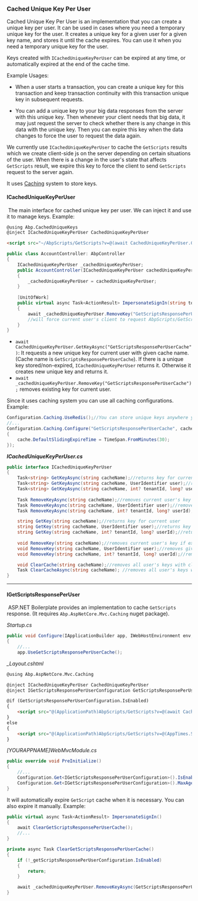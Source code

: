 ### Cached Unique Key Per User

Cached Unique Key Per User is an implementation that you can create a unique key per user. It can be used in cases where you need a temporary unique key for the user. It creates a unique key for a given user for a given key name, and stores it until the cache expires. You can use it when you need a temporary unique key for the user.

Keys created with `ICachedUniqueKeyPerUser` can be expired at any time, or automatically expired at the end of the cache time. 

Example Usages:

* When a user starts a transaction, you can create a unique key for this transaction and keep transaction continuity with this transaction unique key in subsequent requests. 

* You can add a unique key to your big data responses from the server with this unique key. Then whenever your client needs that big data, it may just request the server to check whether there is any change in this data with the unique key. Then you can expire this key when the data changes to force the user to request the data again.

We currently use `ICachedUniqueKeyPerUser` to cache the `GetScripts` results which we create client-side js on the server depending on certain situations of the user. When there is a change in the user's state that affects `GetScripts` result, we expire this key to force the client to send `GetScripts` request to the server again.

It uses [Caching](/Pages/Documents/Caching) system to store keys.

#### ICachedUniqueKeyPerUser

​	The main interface for cached unique key per user. We can inject it and use it to manage keys. Example:

```html
@using Abp.CachedUniqueKeys
@inject ICachedUniqueKeyPerUser CachedUniqueKeyPerUser

<script src="~/AbpScripts/GetScripts?v=@(await CachedUniqueKeyPerUser.GetKeyAsync("GetScriptsResponsePerUserCache"))" type="text/javascript"></script>
```

```csharp
public class AccountController: AbpController
{
	ICachedUniqueKeyPerUser _cachedUniqueKeyPerUser;
	public AccountController(ICachedUniqueKeyPerUser cachedUniqueKeyPerUser)
	{
		_cachedUniqueKeyPerUser = cachedUniqueKeyPerUser;
	}
	
	[UnitOfWork]
	public virtual async Task<ActionResult> ImpersonateSignIn(string tokenId)
	{
		await _cachedUniqueKeyPerUser.RemoveKey("GetScriptsResponsePerUserCache");
		//will force current user's client to request AbpScripts/GetScripts again. Other user's client caches will not be effected		
	}
}
```

* `await CachedUniqueKeyPerUser.GetKeyAsync("GetScriptsResponsePerUserCache")`: It requests a new unique key for current user with given cache name. (Cache name is `GetScriptsResponsePerUserCache`). If there is a unique key stored/non-expired, `ICachedUniqueKeyPerUser` returns it.  Otherwise it creates new unique key and returns it.
* `await _cachedUniqueKeyPerUser.RemoveKey("GetScriptsResponsePerUserCache");` removes existing key for current user.

Since it uses caching system you can use all caching configurations. Example:

```csharp
Configuration.Caching.UseRedis();//You can store unique keys anywhere you want
//...
Configuration.Caching.Configure("GetScriptsResponsePerUserCache", cache =>
{
    cache.DefaultSlidingExpireTime = TimeSpan.FromMinutes(30);
});
```



***ICachedUniqueKeyPerUser.cs***

``````csharp
public interface ICachedUniqueKeyPerUser
{
	Task<string> GetKeyAsync(string cacheName);//returns key for current user
	Task<string> GetKeyAsync(string cacheName, UserIdentifier user);//returns key for given user
	Task<string> GetKeyAsync(string cacheName, int? tenantId, long? userId);//returns key for given user
	
	Task RemoveKeyAsync(string cacheName);//removes current user's key if exists
	Task RemoveKeyAsync(string cacheName, UserIdentifier user);//removes given user's key if exists
	Task RemoveKeyAsync(string cacheName, int? tenantId, long? userId);//removes given user's key if exists

	string GetKey(string cacheName);//returns key for current user
	string GetKey(string cacheName, UserIdentifier user);//returns key for given user
	string GetKey(string cacheName, int? tenantId, long? userId);//returns key for given user
	
	void RemoveKey(string cacheName);//removes current user's key if exists
	void RemoveKey(string cacheName, UserIdentifier user);//removes given user's key if exists
	void RemoveKey(string cacheName, int? tenantId, long? userId);//removes given user's key if exists

	void ClearCache(string cacheName);//removes all user's keys with clearing cache
	Task ClearCacheAsync(string cacheName);	//removes all user's keys with clearing cache
}
``````



_____



#### IGetScriptsResponsePerUser

​	ASP.NET Boilerplate provides an implementation to cache `GetScripts` response. (It requires `Abp.AspNetCore.Mvc.Caching` nuget package).

*Startup.cs*

```csharp
public void Configure(IApplicationBuilder app, IWebHostEnvironment env, ILoggerFactory loggerFactory)
{
	//...
	app.UseGetScriptsResponsePerUserCache();
```

*_Layout.cshtml*

````html
@using Abp.AspNetCore.Mvc.Caching

@inject ICachedUniqueKeyPerUser CachedUniqueKeyPerUser
@inject IGetScriptsResponsePerUserConfiguration GetScriptsResponsePerUserConfiguration

@if (GetScriptsResponsePerUserConfiguration.IsEnabled)
{
    <script src="@(ApplicationPath)AbpScripts/GetScripts?v=@(await CachedUniqueKeyPerUser.GetKeyAsync(GetScriptsResponsePerUserCache.CacheName))" type="text/javascript"></script>
}
else
{
    <script src="@(ApplicationPath)AbpScripts/GetScripts?v=@(AppTimes.StartupTime.Ticks)" type="text/javascript"></script>
}
````

*[YOURAPPNAME]WebMvcModule.cs*

```csharp
public override void PreInitialize()
{
	//...
	Configuration.Get<IGetScriptsResponsePerUserConfiguration>().IsEnabled = true;
	Configuration.Get<IGetScriptsResponsePerUserConfiguration>().MaxAge = TimeSpan.FromMinutes(30);//after that client will request again evenif uniquekey not expired
}
```

It will automatically expire `GetScript` cache when it is necessary. You can also expire it manually. Example:

```csharp
public virtual async Task<ActionResult> ImpersonateSignIn()
{
	await ClearGetScriptsResponsePerUserCache();
	//...
}

private async Task ClearGetScriptsResponsePerUserCache()
{
	if (!_getScriptsResponsePerUserConfiguration.IsEnabled)
	{
		return;
	}

	await _cachedUniqueKeyPerUser.RemoveKeyAsync(GetScriptsResponsePerUserCache.CacheName);
}
```


